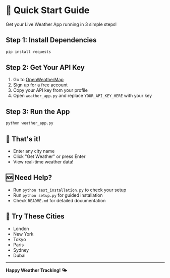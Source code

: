 # 🚀 Quick Start Guide

Get your Live Weather App running in 3 simple steps!

## Step 1: Install Dependencies

```bash
pip install requests
```

## Step 2: Get Your API Key

1. Go to [OpenWeatherMap](https://openweathermap.org/)
2. Sign up for a free account
3. Copy your API key from your profile
4. Open `weather_app.py` and replace `YOUR_API_KEY_HERE` with your key

## Step 3: Run the App

```bash
python weather_app.py
```

## 🎯 That's it!

- Enter any city name
- Click "Get Weather" or press Enter
- View real-time weather data!

## 🆘 Need Help?

- Run `python test_installation.py` to check your setup
- Run `python setup.py` for guided installation
- Check `README.md` for detailed documentation

## 📱 Try These Cities

- London
- New York
- Tokyo
- Paris
- Sydney
- Dubai

---

**Happy Weather Tracking! 🌤️** 